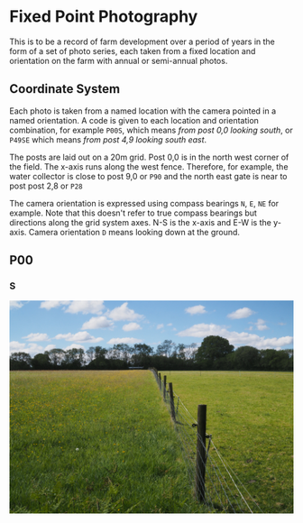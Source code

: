 # Fixed Point Photography

This is to be a record of farm development over a period of years in the form of a set of photo series, each taken from a fixed location and orientation on the farm with annual or semi-annual photos.

## Coordinate System

Each photo is taken from a named location with the camera pointed in a named orientation. A code is given to each location and orientation combination, for example `P00S`, which means _from post 0,0 looking south_, or `P49SE` which means _from post 4,9 looking south east_.

The posts are laid out on a 20m grid. Post 0,0 is in the north west corner of the field. The x-axis runs along the west fence. Therefore, for example, the water collector is close to post 9,0 or `P90` and the north east gate is near to post post 2,8 or `P28`

The camera orientation is expressed using compass bearings `N`, `E`, `NE` for example. Note that this doesn't refer to true compass bearings but directions along the grid system axes. N-S is the x-axis and E-W is the y-axis. Camera orientation `D` means looking down at the ground.

## P00

### S

![P00S-2020-05-14](/FixedPointPhotography/2020-05-14/P00LS.JPG "2020-05-14")